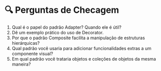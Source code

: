 # 🔍 Perguntas de Checagem

1. Qual é o papel do padrão Adapter? Quando ele é útil?
2. Dê um exemplo prático do uso de Decorator.
3. Por que o padrão Composite facilita a manipulação de estruturas hierárquicas?
4. Qual padrão você usaria para adicionar funcionalidades extras a um componente visual?
5. Em qual padrão você trataria objetos e coleções de objetos da mesma maneira?
